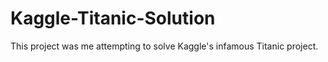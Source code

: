 # Kaggle-Titanic-Solution
This project was me attempting to solve Kaggle's infamous Titanic project. 
